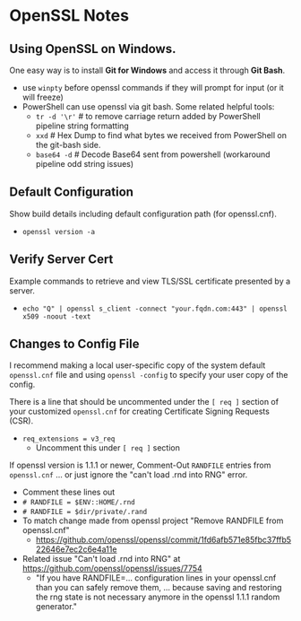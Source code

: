 # OpenSSL Notes

## Using OpenSSL on Windows. 

One easy way is to install **Git for Windows** and access it through **Git Bash**.
* use `winpty` before openssl commands if they will prompt for input (or it will freeze)
* PowerShell can use openssl via git bash. Some related helpful tools:
  * `tr -d '\r'` # to remove carriage return added by PowerShell pipeline string formatting
  * `xxd` # Hex Dump to find what bytes we received from PowerShell on the git-bash side.
  * `base64 -d` # Decode Base64 sent from powershell (workaround pipeline odd string issues)

## Default Configuration

Show build details including default configuration path (for openssl.cnf).
* `openssl version -a`

## Verify Server Cert

Example commands to retrieve and view TLS/SSL certificate presented by a server.

* `echo "Q" | openssl s_client -connect "your.fqdn.com:443" | openssl x509 -noout -text`

## Changes to Config File

I recommend making a local user-specific copy of the system default `openssl.cnf` file and using `openssl -config` to specify your user copy of the config.

There is a line that should be uncommented under the `[ req ]` section of your customized `openssl.cnf` for creating Certificate Signing Requests (CSR).

* `req_extensions = v3_req`
  * Uncomment this under `[ req ]` section

If openssl version is 1.1.1 or newer, Comment-Out `RANDFILE` entries from `openssl.cnf` ... or just ignore the "can't load .rnd into RNG" error.

* Comment these lines out
* `# RANDFILE = $ENV::HOME/.rnd`
* `# RANDFILE = $dir/private/.rand`
* To match change made from openssl project "Remove RANDFILE from openssl.cnf"
  * https://github.com/openssl/openssl/commit/1fd6afb571e85fbc37ffb522646e7ec2c6e4a11e
* Related issue "Can't load .rnd into RNG" at https://github.com/openssl/openssl/issues/7754
  * "If you have RANDFILE=... configuration lines in your openssl.cnf than you can safely remove them, ... because saving and restoring the rng state is not necessary anymore in the openssl 1.1.1 random generator."
